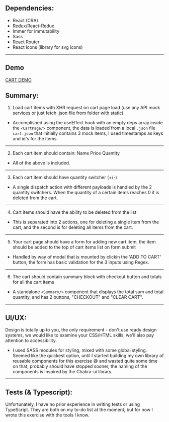 ## Dependencies:

-   React (CRA)
-   Redux/React-Redux
-   Immer for immutability
-   Sass
-   React Router
-   React Icons (library for svg icons)

<hr>

## Demo

[CART DEMO](https://samyzog.github.io/optimax-test/#/)

## Summary:

1. Load cart items with XHR request on cart page load (use any API mock services or just fetch .json file from folder
   with static)

-   Accomplished using the useEffect hook with an empty deps array inside the `<CartPage/>` component, the data is
loaded from a local `.json` file `cart.json` that initially contains 3 mock items, I used timestamps as keys and id's for the items.
<hr>

2. Each cart item should contain: Name Price Quantity

-   All of the above is included.
<hr>

3. Each cart item should have quantity switcher (+/-)

-   A single dispatch action with different payloads is handled by the 2 quantity switchers. When the quantity of a
certain items reaches 0 it is deleted from the cart.
<hr>

4. Cart items should have the ability to be deleted from the list

-   This is separated into 2 actions, one for deleting a single item from the cart, and the second is for deleting all
items from the cart.
<hr>

5. Your cart page should have a form for adding new cart item, the item should be added to the top of cart items list on
   form submit

-   Handled by way of modal that is mounted by clickin the 'ADD TO CART' button, the form has basic validation for the 3
inputs using Regex.
<hr>

6. The cart should contain summary block with checkout button and totals for all the cart items

-   A standalone `<Summary/>` component that displays the total sum and total quantity, and has 2 buttons, "CHECKOUT"
and "CLEAR CART".
<hr>

## UI/UX:

Design is totally up to you, the only requirement - don't use ready design systems, we would like to examine your
CSS/HTML skills, we'll also pay attention to accessibility.

-   I used SASS modules for styling, mixed with some global styling. Seemed like the quickest option, until I started
building my own library of reusable components for this exercise 😅 and wasted quite some time on that, probably should have
stopped sooner, the naming of the components is inspired by the Chakra-ui library.
<hr>

## Tests (& Typescript):

Unfortunately, I have no prior experience in writing tests or using TypeScript. They are both on my to-do list at the
moment, but for now I wrote this exercise with the tools I know.
